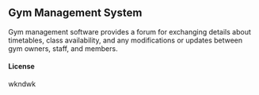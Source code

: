 ## Gym Management System

Gym management software provides a forum for exchanging details about timetables, class availability, and any modifications or updates between gym owners, staff, and members.

#### License

wkndwk